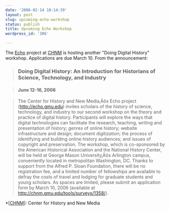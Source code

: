 ```yaml
---
date: '2006-02-14 10:14:39'
layout: post
slug: upcoming-echo-workshop
status: publish
title: Upcoming Echo Workshop
wordpress_id: '306'

---
```


The [Echo](http://echo.gmu.edu) project at [CHNM](http://chnm.gmu.edu) is hosting another "Doing Digital History" workshop. Applications are due March 10. From the announcement:




> 

> 
> ### Doing Digital History:  An Introduction for Historians of Science, Technology, and Industry
> 
> 

> 
> #### June 12-16, 2006
> 
> 

> 
> The Center for History and New Media‚Äôs Echo project (http://echo.gmu.edu) invites scholars of the history of science, technology, and industry to our second workshop on the theory and practice of digital history. Participants will explore the ways that digital technologies can facilitate the research, teaching, writing and presentation of history; genres of online history; website infrastructure and design; document digitization; the process of identifying and building online history audiences; and issues of copyright and preservation. The workshop, which is co-sponsored by the American Historical Association and the National History Center, will be held at George Mason University‚Äôs Arlington campus, conveniently located in metropolitan Washington, DC. Thanks to support from the Alfred P. Sloan Foundation, there will be no registration fee, and a limited number of fellowships are available to defray the costs of travel and lodging for graduate students and young scholars. As spaces are limited, please submit an application form by March 10, 2006 (available at http://chnm.gmu.edu/tools/surveys/1358/).
> 
> 

  *[[CHNM](http://chnm.gmu.edu)]: Center for History and New Media
